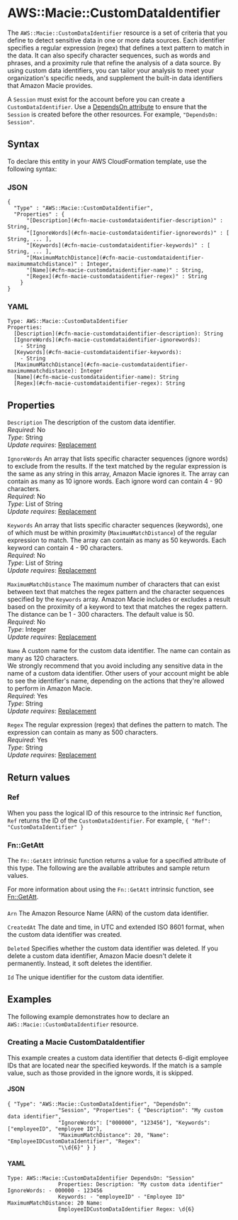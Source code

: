 # AWS::Macie::CustomDataIdentifier<a name="aws-resource-macie-customdataidentifier"></a>

The `AWS::Macie::CustomDataIdentifier` resource is a set of criteria that you define to detect sensitive data in one or more data sources\. Each identifier specifies a regular expression \(regex\) that defines a text pattern to match in the data\. It can also specify character sequences, such as words and phrases, and a proximity rule that refine the analysis of a data source\. By using custom data identifiers, you can tailor your analysis to meet your organization's specific needs, and supplement the built\-in data identifiers that Amazon Macie provides\.

A `Session` must exist for the account before you can create a `CustomDataIdentifier`\. Use a [DependsOn attribute](https://docs.aws.amazon.com/AWSCloudFormation/latest/UserGuide/aws-attribute-dependson.html) to ensure that the `Session` is created before the other resources\. For example, `"DependsOn: Session"`\.

## Syntax<a name="aws-resource-macie-customdataidentifier-syntax"></a>

To declare this entity in your AWS CloudFormation template, use the following syntax:

### JSON<a name="aws-resource-macie-customdataidentifier-syntax.json"></a>

```
{
  "Type" : "AWS::Macie::CustomDataIdentifier",
  "Properties" : {
      "[Description](#cfn-macie-customdataidentifier-description)" : String,
      "[IgnoreWords](#cfn-macie-customdataidentifier-ignorewords)" : [ String, ... ],
      "[Keywords](#cfn-macie-customdataidentifier-keywords)" : [ String, ... ],
      "[MaximumMatchDistance](#cfn-macie-customdataidentifier-maximummatchdistance)" : Integer,
      "[Name](#cfn-macie-customdataidentifier-name)" : String,
      "[Regex](#cfn-macie-customdataidentifier-regex)" : String
    }
}
```

### YAML<a name="aws-resource-macie-customdataidentifier-syntax.yaml"></a>

```
Type: AWS::Macie::CustomDataIdentifier
Properties: 
  [Description](#cfn-macie-customdataidentifier-description): String
  [IgnoreWords](#cfn-macie-customdataidentifier-ignorewords): 
    - String
  [Keywords](#cfn-macie-customdataidentifier-keywords): 
    - String
  [MaximumMatchDistance](#cfn-macie-customdataidentifier-maximummatchdistance): Integer
  [Name](#cfn-macie-customdataidentifier-name): String
  [Regex](#cfn-macie-customdataidentifier-regex): String
```

## Properties<a name="aws-resource-macie-customdataidentifier-properties"></a>

`Description`  <a name="cfn-macie-customdataidentifier-description"></a>
The description of the custom data identifier\.  
*Required*: No  
*Type*: String  
*Update requires*: [Replacement](https://docs.aws.amazon.com/AWSCloudFormation/latest/UserGuide/using-cfn-updating-stacks-update-behaviors.html#update-replacement)

`IgnoreWords`  <a name="cfn-macie-customdataidentifier-ignorewords"></a>
An array that lists specific character sequences \(ignore words\) to exclude from the results\. If the text matched by the regular expression is the same as any string in this array, Amazon Macie ignores it\. The array can contain as many as 10 ignore words\. Each ignore word can contain 4 \- 90 characters\.  
*Required*: No  
*Type*: List of String  
*Update requires*: [Replacement](https://docs.aws.amazon.com/AWSCloudFormation/latest/UserGuide/using-cfn-updating-stacks-update-behaviors.html#update-replacement)

`Keywords`  <a name="cfn-macie-customdataidentifier-keywords"></a>
An array that lists specific character sequences \(keywords\), one of which must be within proximity \(`MaximumMatchDistance`\) of the regular expression to match\. The array can contain as many as 50 keywords\. Each keyword can contain 4 \- 90 characters\.   
*Required*: No  
*Type*: List of String  
*Update requires*: [Replacement](https://docs.aws.amazon.com/AWSCloudFormation/latest/UserGuide/using-cfn-updating-stacks-update-behaviors.html#update-replacement)

`MaximumMatchDistance`  <a name="cfn-macie-customdataidentifier-maximummatchdistance"></a>
The maximum number of characters that can exist between text that matches the regex pattern and the character sequences specified by the `Keywords` array\. Amazon Macie includes or excludes a result based on the proximity of a keyword to text that matches the regex pattern\. The distance can be 1 \- 300 characters\. The default value is 50\.  
*Required*: No  
*Type*: Integer  
*Update requires*: [Replacement](https://docs.aws.amazon.com/AWSCloudFormation/latest/UserGuide/using-cfn-updating-stacks-update-behaviors.html#update-replacement)

`Name`  <a name="cfn-macie-customdataidentifier-name"></a>
A custom name for the custom data identifier\. The name can contain as many as 120 characters\.  
We strongly recommend that you avoid including any sensitive data in the name of a custom data identifier\. Other users of your account might be able to see the identifier's name, depending on the actions that they're allowed to perform in Amazon Macie\.  
*Required*: Yes  
*Type*: String  
*Update requires*: [Replacement](https://docs.aws.amazon.com/AWSCloudFormation/latest/UserGuide/using-cfn-updating-stacks-update-behaviors.html#update-replacement)

`Regex`  <a name="cfn-macie-customdataidentifier-regex"></a>
The regular expression \(regex\) that defines the pattern to match\. The expression can contain as many as 500 characters\.  
*Required*: Yes  
*Type*: String  
*Update requires*: [Replacement](https://docs.aws.amazon.com/AWSCloudFormation/latest/UserGuide/using-cfn-updating-stacks-update-behaviors.html#update-replacement)

## Return values<a name="aws-resource-macie-customdataidentifier-return-values"></a>

### Ref<a name="aws-resource-macie-customdataidentifier-return-values-ref"></a>

When you pass the logical ID of this resource to the intrinsic `Ref` function, `Ref` returns the ID of the `CustomDataIdentifier`\. For example, `{ "Ref": "CustomDataIdentifier" }`

### Fn::GetAtt<a name="aws-resource-macie-customdataidentifier-return-values-fn--getatt"></a>

The `Fn::GetAtt` intrinsic function returns a value for a specified attribute of this type\. The following are the available attributes and sample return values\.

For more information about using the `Fn::GetAtt` intrinsic function, see [Fn::GetAtt](https://docs.aws.amazon.com/AWSCloudFormation/latest/UserGuide/intrinsic-function-reference-getatt.html)\.

#### <a name="aws-resource-macie-customdataidentifier-return-values-fn--getatt-fn--getatt"></a>

`Arn`  <a name="Arn-fn::getatt"></a>
The Amazon Resource Name \(ARN\) of the custom data identifier\.

`CreatedAt`  <a name="CreatedAt-fn::getatt"></a>
The date and time, in UTC and extended ISO 8601 format, when the custom data identifier was created\.

`Deleted`  <a name="Deleted-fn::getatt"></a>
Specifies whether the custom data identifier was deleted\. If you delete a custom data identifier, Amazon Macie doesn't delete it permanently\. Instead, it soft deletes the identifier\.

`Id`  <a name="Id-fn::getatt"></a>
The unique identifier for the custom data identifier\.

## Examples<a name="aws-resource-macie-customdataidentifier--examples"></a>

The following example demonstrates how to declare an `AWS::Macie::CustomDataIdentifier` resource\.

### Creating a Macie CustomDataIdentifier<a name="aws-resource-macie-customdataidentifier--examples--Creating_a_Macie_CustomDataIdentifier"></a>

This example creates a custom data identifier that detects 6\-digit employee IDs that are located near the specified keywords\. If the match is a sample value, such as those provided in the ignore words, it is skipped\.

#### JSON<a name="aws-resource-macie-customdataidentifier--examples--Creating_a_Macie_CustomDataIdentifier--json"></a>

```
{ "Type": "AWS::Macie::CustomDataIdentifier", "DependsOn":
                "Session", "Properties": { "Description": "My custom data identifier",
                "IgnoreWords": ["000000", "123456"], "Keywords": ["employeeID", "employee ID"],
                "MaximumMatchDistance": 20, "Name": "EmployeeIDCustomDataIdentifier", "Regex":
                "\\d{6}" } }
```

#### YAML<a name="aws-resource-macie-customdataidentifier--examples--Creating_a_Macie_CustomDataIdentifier--yaml"></a>

```
Type: AWS::Macie::CustomDataIdentifier DependsOn: "Session"
                Properties: Description: "My custom data identifier" IgnoreWords: - 000000 - 123456
                Keywords: - "employeeID" - "Employee ID" MaximumMatchDistance: 20 Name:
                EmployeeIDCustomDataIdentifier Regex: \d{6}
```